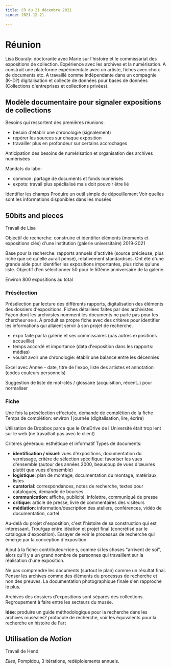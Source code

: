 ```yaml
---
title: CR du 21 décembre 2021 
since: 2021-12-21

---
```


# Réunion

Lisa Bouraly: doctorante avec Marie sur l'histoire et le commissariat des expositions de collection. Expérience avec les archives et la numérisation. A construit une plateforme expérimentale avec un artiste, fiches avec choix de documents etc. A travaillé comme indépendante dans un compagnie (K+D?) digitalisation et collecte de données pour bases de données (Collections d'entreprises et collections privées).


## Modèle documentaire pour signaler expositions de collections
Besoins qui ressortent des premières réunions: 
- besoin d'établir une chronologie (signalement)
- repérer les sources sur chaque exposition
- travailler plus en profondeur sur certains accrochages

Anticipation des besoins de numérisation et organisation des archives numérisées

Mandats du labo: 
- common: partage de documents et fonds numérisés 
- expots: travail plus spéclialisé mais doit pouvoir être lié

Identifier les champs
Produire un outil simple de dépouillement
Voir quelles sont les informations disponibles dans les musées


## 50bits and pieces

Travail de Lisa

Objectif de recherche: construire et identifier éléments (moments et expositions clés) d'une institution (galerie universitaire)
2019-2021

Base pour la recherche: rapports annuels d'activité (source précieuse, plus riche que ce qu'elle aurait pensé), relativement standardisés. Ont été d'une grande aide pour identifier les expositions importantes, plus riche qu'une liste. Objectif d'en sélectionner 50 pour le 50ème anniversaire de la galerie. 

Environ 800 expositions au total

### Présélection
Présélection par lecture des différents rapports, digitalisation des éléments des dossiers d'expositions. Fiches détaillées faites par des archivistes. Façon dont les archvistes nomment les documents ne parle pas pour les chercheur·se·s. A produit sa propre fiche avec des critères pour identifier les informations qui allaient servir à son projet de recherche. 
- expo faite par la galerie et ses commissaires (pas autres expositions accueillie)
- temps accordé et importance (data d'exposition dans les rapports: médias)
- voulait avoir une chronologie: établir une balance entre les décennies

Excel avec Année - date, titre de l'expo, liste des artistes et annotation (codes couleurs personnels)

Suggestion de liste de mot-clés / glossaire (acquisition, récent..) pour normaliser

### Fiche
Une fois la présélection effectuée, demande de complétion de la fiche 
Temps de complétion: environ 1 journée (digitalisation, lire, écrire)

Utilisation de Dropbox parce que le OneDrive de l'Université était trop lent sur le web (ne travaillait pas avec le client)

Critères généraux: esthétique et informatif
Types de documents: 
- **identification / visuel**: vues d'expositions, documentation du vernissage, critère de sélection spécifique: favoriser les vues d'ensemble (autour des années 2000, beaucoup de vues d'œuvres plutôt que vues d'ensemble)
- **logistique**: plan de montage, documentation du montage, matériaux, listes
- **curatorial**: correspondances, notes de recherche, textes pour catalogues, demande de bourses
- **communication**: affiche, publicité, infolettre, communiqué de presse
- **critique**: article de presse, livre de commentaires des visiteurs
- **médiation**: information/description des ateliers, conférences, vidéo de documentation, cartel

Au-delà du projet d'exposition, c'est l'histoire de sa construction qui est intéressant. Trou/gap entre idéation et projet final (concrétisé par le catalogue d'exposition). Essayer de voir le processus de recherche qui émerge par la conception d'exposition. 

Ajout à la fiche: contributeur·rice·s, comme si les choses "arrivent de soi", alors qu'il y a un grand nombre de personnes qui travaillent sur la réalisation d'une exposition.

Ne pas comprendre les documents (surtout le plan) comme un résultat final. Penser les archives comme des éléments du processus de recherche et non des preuves. La documentation photographique finale s'en rapproche le plus. 

Archives des dossiers d'expositions sont séparés des collections. Regroupement à faire entre les secteurs du musée. 

**Idée**: produire un guide méthodologique pour la recherche dans les archives muséales? protocole de recherche, voir les équivalents pour la recherche en histoire de l'art

## Utilisation de *Notion*
Travail de Hend

*Elles*, Pompidou, 3 itérations, redéploiements annuels.